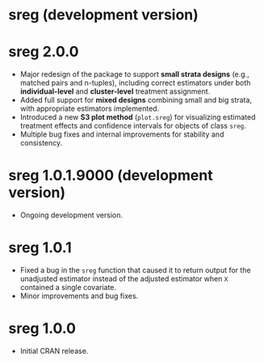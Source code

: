 # sreg (development version)

# sreg 2.0.0
* Major redesign of the package to support **small strata designs** (e.g., matched pairs and n-tuples), including correct estimators under both **individual-level** and **cluster-level** treatment assignment.
* Added full support for **mixed designs** combining small and big strata, with appropriate estimators implemented.
* Introduced a new **S3 plot method** (`plot.sreg`) for visualizing estimated treatment effects and confidence intervals for objects of class `sreg`.
* Multiple bug fixes and internal improvements for stability and consistency.

# sreg 1.0.1.9000 (development version)
* Ongoing development version.

# sreg 1.0.1
* Fixed a bug in the `sreg` function that caused it to return output for the unadjusted estimator instead of the adjusted estimator when `X` contained a single covariate.  
* Minor improvements and bug fixes.

# sreg 1.0.0
* Initial CRAN release.

